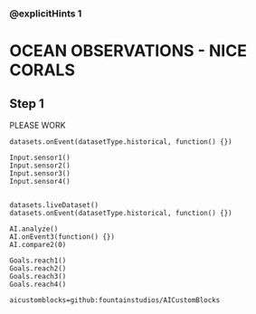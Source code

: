 ### @explicitHints 1

# OCEAN OBSERVATIONS - NICE CORALS

## Step 1
PLEASE WORK

```template
datasets.onEvent(datasetType.historical, function() {})
```

```ghost
Input.sensor1()
Input.sensor2()
Input.sensor3()
Input.sensor4()


datasets.liveDataset()
datasets.onEvent(datasetType.historical, function() {})

AI.analyze()
AI.onEvent3(function() {})
AI.compare2(0)

Goals.reach1()
Goals.reach2()
Goals.reach3()
Goals.reach4()
```

```package
aicustomblocks=github:fountainstudios/AICustomBlocks
```
